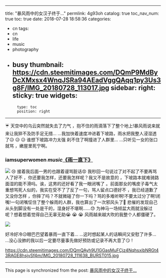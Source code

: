 
---
title: "暴风雨中的女汉子终于…"
permlink: 4g93oh
catalog: true
toc_nav_num: true
toc: true
date: 2018-07-28 18:58:36
categories:
- cn
tags:
- cn
- life
- music
- photography
- busy
thumbnail: https://cdn.steemitimages.com/DQmP9MdByDcXMxsx4WnqJSRa94AEadVggQAqq1py3Us3g8F/IMG_20180728_113017.jpg
sidebar:
    right:
        sticky: true
widgets:
    -
        type: toc
        position: right
---


☔️ 天空中的乌云突然就失去了力气 ，抱不住的雨滴落下了整个地上!暴风雨说来就来让我猝不及防手足无措… …我加快着速度冲进着下坡路，雨水把我整人浸湿透了😥 😥 😥 谁想下坡路冲力太强 刹不住了啊撞进了人群里... ...只听见一女的张口就骂 ，嫩屋里死宁啊。

###     iamsuperwomen  *music*[《雨一直下》](https://node.kg.qq.com/play?s=TVNRO-T3RbI0UTTw&shareuid=6399948027243e833c&topsource=a0_pn201001006_z11_u149529988_l1_t1532803519__)

![](https://cdn.steemitimages.com/DQmP9MdByDcXMxsx4WnqJSRa94AEadVggQAqq1py3Us3g8F/IMG_20180728_113017.jpg)
😢 接着我后面一男的也跟着谩骂脏话😡 我秒回一句说过了对不起了不要再骂人了好不  ，你还要我怎样，还要我怎样呢？我又不是故意的 ，下坡路本就难骑路面湿的能不滑吗。诶，这男的还好看了我一眼闭嘴了 。前面那女的嘴皮子毒气太重想骂死人似的，我实在受不了了反了一句，骂人留点口德好不 ，我已经道歉了又没你怎样 ，你摔了吗？不就微碰了你一下吗？骂的多难听啊!不要太过分了啊!闭嘴!一句闭嘴怔住了整个躲雨的人群，我也算出了一次邪风头了🙈 悲催的发现自己从头到脚没有一处是干的，湿身好不堪啊……😓 为神马一场倾盆大雨就没躲过呢？想着想着觉得自己无辜无助😭 😭 😭 风雨越来越大吹的我整个人都僵硬了。

![](https://cdn.steemitimages.com/DQmXdkwrGXhq8GHzQHSGNwmjwfkemzjyqNDy42rsGjEcwZD/IMG_20180728_112004.jpg)

好冷好冷😥眼巴巴望着暴雨一直下着...  ...这时想起某人的话瞬间又安慰了许多…  …没心没肺的我以后一定要尽量事先做好预防或记录不再大意了😏 ! 

https://cdn.steemitimages.com/DQmQAyh9U1GGasMuFCjz4NqhsxibNRGt43RAGE8hsjvSf4m/IMG_20180728_111638_BURST015.jpg

- - -

This page is synchronized from the post: [暴风雨中的女汉子终于…](https://steemit.com/@annepink/4g93oh)
